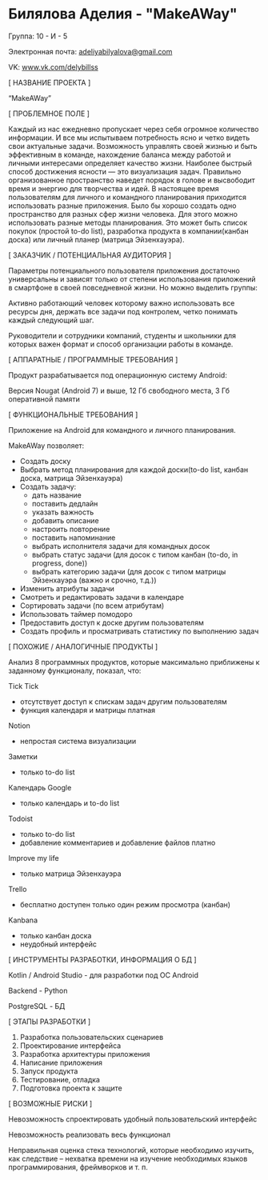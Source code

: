 # Билялова Аделия - "MakeAWay"

Группа: 10 - И - 5

Электронная почта: adeliyabilyalova@gmail.com

VK: www.vk.com/delybillss

[ НАЗВАНИЕ ПРОЕКТА ]

“MakeAWay”

[ ПРОБЛЕМНОЕ ПОЛЕ ]

Каждый из нас ежедневно пропускает через себя огромное количество информации. И все мы испытываем потребность ясно и четко видеть свои актуальные задачи. Возможность управлять своей жизнью и быть эффективным в команде, нахождение баланса между работой и личными интересами определяет качество жизни. Наиболее быстрый способ достижения ясности — это визуализация задач. Правильно организованное пространство наведет порядок в голове и высвободит время и энергию для творчества и идей. В настоящее время пользователям для личного и командного планирования приходится использовать разные приложения. Было бы хорошо создать одно пространство для разных сфер жизни человека. Для этого можно использовать разные методы планирования. Это может быть список покупок (простой to-do list), разработка продукта в компании(канбан доска) или личный планер (матрица Эйзенхауэра).


[ ЗАКАЗЧИК / ПОТЕНЦИАЛЬНАЯ АУДИТОРИЯ ]

Параметры потенциального пользователя приложения достаточно универсальны и зависят только от степени использования приложений в смартфоне в своей повседневной жизни.
Но можно выделить группы:

Активно работающий человек которому важно использовать все ресурсы дня, держать все задачи под контролем, четко понимать каждый следующий шаг.

Руководители и сотрудники компаний, студенты и школьники для которых важен формат и способ организации работы в команде.

[ АППАРАТНЫЕ / ПРОГРАММНЫЕ ТРЕБОВАНИЯ ]

Продукт разрабатывается под операционную систему Android:

Версия Nougat (Android 7) и выше, 12 Гб свободного места, 3 Гб оперативной памяти

[ ФУНКЦИОНАЛЬНЫЕ ТРЕБОВАНИЯ ]

Приложение на Android для командного и личного планирования. 

MakeAWay позволяет:
- Создать доску
- Выбрать метод планирования для каждой доски(to-do list, канбан доска, матрица Эйзенхауэра)
- Создать задачу: 
  - дать название
  - поставить дедлайн
  - указать важность
  - добавить описание
  - настроить повторение
  - поставить напоминание
  - выбрать исполнителя задачи для командных досок  
  - выбрать статус задачи (для досок с типом канбан (to-do, in progress, done))
  - выбрать категорию задачи (для досок с типом матрицы Эйзенхауэра (важно и срочно, т.д.))
- Изменить атрибуты задачи
- Смотреть и редактировать задачи в календаре
- Сортировать задачи (по всем атрибутам)
- Использовать таймер помодоро
- Предоставить доступ к доске другим пользователям
- Создать профиль и просматривать статистику по выполнению задач

[ ПОХОЖИЕ / АНАЛОГИЧНЫЕ ПРОДУКТЫ ]

Анализ 8 программных продуктов, которые максимально приближены к заданному функционалу, показал, что:

Tick Tick
- отсутствует доступ к спискам задач другим пользователям
- функция календаря и матрицы платная

Notion
- непростая система визуализации

Заметки
- только to-do list
 
Календарь Google
- только календарь и to-do list

Todoist
- только to-do list
- добавление комментариев и добавление файлов платно

Improve my life
- только матрица Эйзенхауэра

Trello
- бесплатно доступен только один режим просмотра (канбан)

Kanbana
- только канбан доска 
- неудобный интерфейс

[ ИНСТРУМЕНТЫ РАЗРАБОТКИ, ИНФОРМАЦИЯ О БД ]

Kotlin / Android Studio - для разработки под ОС Android

Backend - Python

PostgreSQL - БД

[ ЭТАПЫ РАЗРАБОТКИ ]

1) Разработка пользовательских сценариев
2) Проектирование интерфейса
3) Разработка архитектуры приложения
4) Написание приложения
5) Запуск продукта
6) Тестирование, отладка
7) Подготовка проекта к защите

[ ВОЗМОЖНЫЕ РИСКИ ]

Невозможность спроектировать удобный пользовательский интерфейс

Невозможность реализовать весь функционал

Неправильная оценка стека технологий, которые необходимо изучить, как следствие – нехватка времени на изучение необходимых языков программирования, фреймворков и т. п.
